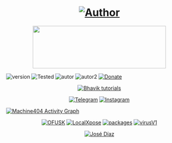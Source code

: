 <h1 align="center"><a href="https://github.com/piratainformatico2"><img title="Author" src="https://img.shields.io/badge/Author-⍣᭕ᬁ᭖José Díaz᭖᭕ᬁ⍣-svg?style=for-the-badge&logo=github"></a></h1>

<p align="center"><img src="https://github.com/piratainformatico2/packages/blob/main/Images/20210928_223304.gif" width="360" height="115"/> </p>

![version]
![Tested]
![autor]
![autor2]
[![Donate](https://img.shields.io/badge/Donate-PayPal-green.svg)](https://www.paypal.com)


<p align="center"><a href="https://github.com/piratainformatico2"><img title="Bhavik tutorials" src="https://github-readme-stats.vercel.app/api?username=piratainformatico2&show_icons=true&include_all_commits=true&theme=chartreuse-dark&cache_seconds=3200"></a>
</p>


<p align="center">
<a href="https://t.me/joinchat/6OsUFLXa_Yo1MGM5"><img title="Telegram" src="https://img.shields.io/badge/TELEGRAM-blue?style=for-the-badge&logo=Telegram"></a>
<a href="https://www.instagram.com/jose_shark8/"><img title="Instagram" src="https://img.shields.io/badge/INSTAGRAM-purple?style=for-the-badge&logo=instagram"></a>


<a href="https://github.com/Ashutosh00710/github-readme-activity-graph"><img alt="Machine404 Activity Graph" src="https://activity-graph.herokuapp.com/graph?username=piratainformatico2&bg_color=111111&color=ffffff&line=525252&point=ff0000&hide_border=true" /></a>

<p align="center">
<a href="https://github.com/piratainformatico2/ofusk"><img title="OFUSK" src="https://github-readme-stats.vercel.app/api/pin/?username=piratainformatico2&repo=ofusk&theme=highcontrast"></a>
<a href="https://github.com/piratainformatico2/LocalXpose"><img title="LocalXpose" src="https://github-readme-stats.vercel.app/api/pin/?username=piratainformatico2&repo=LocalXpose&theme=highcontrast"></a>
<a href="https://github.com/piratainformatico2/packages"><img title="packages" src="https://github-readme-stats.vercel.app/api/pin/?username=piratainformatico2&repo=packages&theme=highcontrast"></a>
<a href="https://github.com/piratainformatico2/virusV1"><img title="virusV1" src="https://github-readme-stats.vercel.app/api/pin/?username=piratainformatico2&repo=virusV1&theme=highcontrast"></a>
</p>

<p align="center">
<a href="https://github.com/piratainformatico2"><img title="José Díaz" src="https://github-readme-stats.vercel.app/api/top-langs/?username=piratainformatico2&layout=compact"></a>
</p>


<!-- NO COPIAR MI NUEVO README-->
[version]: https://img.shields.io/badge/Versi%C3%B3n-Perfil%3A%20V.1.5-green
[tested]: https://img.shields.io/badge/Programer-Kali%20Linux%20%7C%20Userland%20%7C%20Termux-blue
[autor]: https://img.shields.io/badge/Author-%40Jose_Diaz-red
[autor2]: https://img.shields.io/badge/Equipo-%40Jose__Zpt-red
